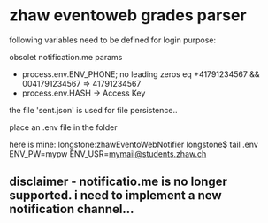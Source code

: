 # zhaw eventoweb grades parser

following variables need to be defined for login purpose:

obsolet notification.me params
* process.env.ENV_PHONE; no leading zeros eq +41791234567 && 0041791234567 => 41791234567
* process.env.HASH -> Access Key

the file 'sent.json' is used for file persistence..

place an .env file in the folder

here is mine:
longstone:zhawEventoWebNotifier longstone$ tail .env 
ENV_PW=mypw
ENV_USR=mymail@students.zhaw.ch

## disclaimer - notificatio.me is no longer supported. i need to implement a new notification channel...